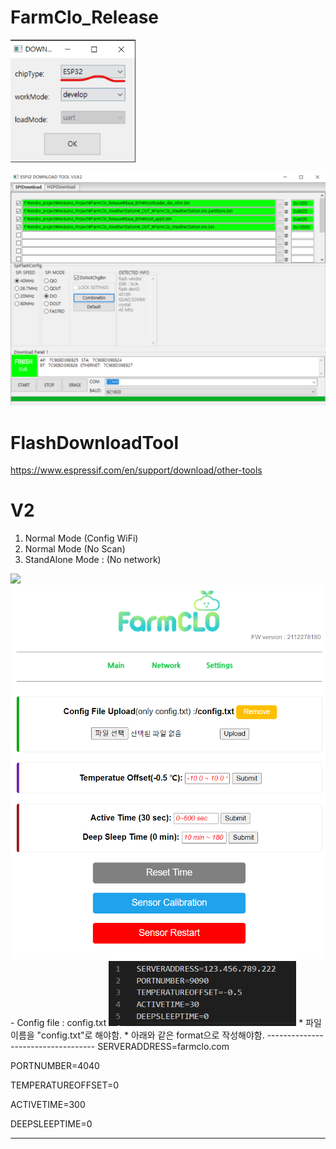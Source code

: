 # FarmClo_Release
<p><img src="https://github.com/androyoon78/FarmClo_Release/blob/main/flashdownload_start.png?raw=true" width="200px" /> </p>
<p>
<img src="https://github.com/androyoon78/FarmClo_Release/blob/main/flashdownload.png?raw=true" width="600px" />
  </p>

# FlashDownloadTool 
https://www.espressif.com/en/support/download/other-tools

# V2
1. Normal Mode (Config WiFi)
2. Normal Mode (No Scan)
3. StandAlone Mode : (No network)
<img src="https://user-images.githubusercontent.com/70673576/147417509-f9367608-38bf-4b17-a69c-1af8d25338a5.png" width="300px" />
<br>
<img src="https://github.com/androyoon78/FarmClo_Release/blob/main/farmclosettings.png?raw=true" width="600px" />
<br>
 - Config file : config.txt
<img src="https://github.com/androyoon78/FarmClo_Release/blob/main/farmcloconfig.png?raw=true" width="300px" />
* 파일이름을 "config.txt"로 해야함.
* 아래와 같은 format으로 작성해야함.
-----------------------------------
SERVERADDRESS=farmclo.com


PORTNUMBER=4040  


TEMPERATUREOFFSET=0  


ACTIVETIME=300  


DEEPSLEEPTIME=0  


- ----------------------------------
